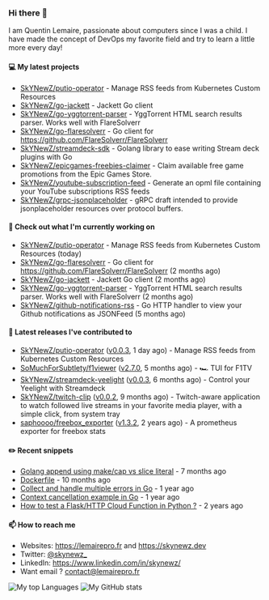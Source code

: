 ### Hi there 👋

I am Quentin Lemaire, passionate about computers since I was a child.
I have made the concept of DevOps my favorite field and try to learn a little more every day!

#### 💻 My latest projects


- [SkYNewZ/putio-operator](https://github.com/SkYNewZ/putio-operator) - Manage RSS feeds from Kubernetes Custom Resources 
- [SkYNewZ/go-jackett](https://github.com/SkYNewZ/go-jackett) - Jackett Go client
- [SkYNewZ/go-yggtorrent-parser](https://github.com/SkYNewZ/go-yggtorrent-parser) - YggTorrent HTML search results parser. Works well with FlareSolverr
- [SkYNewZ/go-flaresolverr](https://github.com/SkYNewZ/go-flaresolverr) - Go client for https://github.com/FlareSolverr/FlareSolverr
- [SkYNewZ/streamdeck-sdk](https://github.com/SkYNewZ/streamdeck-sdk) - Golang library to ease writing Stream deck plugins with Go
- [SkYNewZ/epicgames-freebies-claimer](https://github.com/SkYNewZ/epicgames-freebies-claimer) - Claim available free game promotions from the Epic Games Store.
- [SkYNewZ/youtube-subscription-feed](https://github.com/SkYNewZ/youtube-subscription-feed) - Generate an opml file containing your YouTube subscriptions RSS feeds
- [SkYNewZ/grpc-jsonplaceholder](https://github.com/SkYNewZ/grpc-jsonplaceholder) - gRPC draft intended to provide jsonplaceholder resources over protocol buffers.

#### 👷 Check out what I'm currently working on


- [SkYNewZ/putio-operator](https://github.com/SkYNewZ/putio-operator) - Manage RSS feeds from Kubernetes Custom Resources  (today)
- [SkYNewZ/go-flaresolverr](https://github.com/SkYNewZ/go-flaresolverr) - Go client for https://github.com/FlareSolverr/FlareSolverr (2 months ago)
- [SkYNewZ/go-jackett](https://github.com/SkYNewZ/go-jackett) - Jackett Go client (2 months ago)
- [SkYNewZ/go-yggtorrent-parser](https://github.com/SkYNewZ/go-yggtorrent-parser) - YggTorrent HTML search results parser. Works well with FlareSolverr (2 months ago)
- [SkYNewZ/github-notifications-rss](https://github.com/SkYNewZ/github-notifications-rss) - Go HTTP handler to view your Github notifications as JSONFeed (5 months ago)

#### 🚀 Latest releases I've contributed to


- [SkYNewZ/putio-operator](https://github.com/SkYNewZ/putio-operator) ([v0.0.3](https://github.com/SkYNewZ/putio-operator/releases/tag/v0.0.3), 1 day ago) - Manage RSS feeds from Kubernetes Custom Resources 
- [SoMuchForSubtlety/f1viewer](https://github.com/SoMuchForSubtlety/f1viewer) ([v2.7.0](https://github.com/SoMuchForSubtlety/f1viewer/releases/tag/v2.7.0), 5 months ago) - 🏎️ TUI for F1TV
- [SkYNewZ/streamdeck-yeelight](https://github.com/SkYNewZ/streamdeck-yeelight) ([v0.0.3](https://github.com/SkYNewZ/streamdeck-yeelight/releases/tag/v0.0.3), 6 months ago) - Control your Yeelight with Streamdeck
- [SkYNewZ/twitch-clip](https://github.com/SkYNewZ/twitch-clip) ([v0.0.2](https://github.com/SkYNewZ/twitch-clip/releases/tag/v0.0.2), 9 months ago) - Twitch-aware application to watch followed live streams in your favorite media player, with a simple click, from system tray
- [saphoooo/freebox_exporter](https://github.com/saphoooo/freebox_exporter) ([v1.3.2](https://github.com/saphoooo/freebox_exporter/releases/tag/v1.3.2), 2 years ago) - A prometheus exporter for freebox stats

#### ✏️ Recent snippets


- [Golang append using make/cap vs slice literal](https://gist.github.com/ebdcb5d1737bcabc66238d0818250f4b) - 7 months ago
- [Dockerfile](https://gist.github.com/0a0e1b32f91ea09efa1f5bdfef480b21) - 10 months ago
- [Collect and handle multiple errors in Go](https://gist.github.com/f430d44a9bab539696c27b98c44a7921) - 1 year ago
- [Context cancellation example in Go](https://gist.github.com/36b5256e0f0c4094cadfc1d9f1f96547) - 1 year ago
- [How to test a Flask/HTTP Cloud Function in Python ?](https://gist.github.com/aa4fb352c52e209776e11ba442160544) - 2 years ago

#### 📫 How to reach me

- Websites: https://lemairepro.fr and https://skynewz.dev
- Twitter: [@skynewz_](https://twitter.com/skynewz_)
- LinkedIn: https://www.linkedin.com/in/skynewz/
- Want email ? [contact@lemairepro.fr](mailto:contact@lemairepro.fr?subject=Contact%20from%20your%20Github%20Profile)

![My top Languages](https://github-readme-stats.vercel.app/api/top-langs/?username=skynewz&hide=javascript,html,css,typescript&layout=compact)
![My GitHub stats](https://github-readme-stats.vercel.app/api?username=skynewz&count_private=true&show_icons=true)
